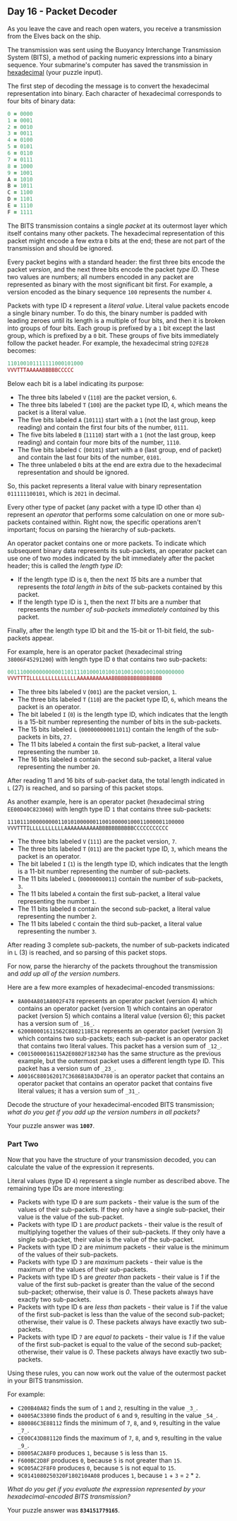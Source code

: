 ## Day 16 - Packet Decoder

As you leave the cave and reach open waters, you receive a transmission from the Elves back on the ship.

The transmission was sent using the Buoyancy Interchange Transmission System (BITS), a method of packing numeric expressions into a binary sequence. Your submarine's computer has saved the transmission in  [hexadecimal](https://en.wikipedia.org/wiki/Hexadecimal)  (your puzzle input).

The first step of decoding the message is to convert the hexadecimal representation into binary. 
Each character of hexadecimal corresponds to four bits of binary data:

``` ruby
0 = 0000
1 = 0001
2 = 0010
3 = 0011
4 = 0100
5 = 0101
6 = 0110
7 = 0111
8 = 1000
9 = 1001
A = 1010
B = 1011
C = 1100
D = 1101
E = 1110
F = 1111
```

The BITS transmission contains a single  _packet_  at its outermost layer which itself contains many other packets. 
The hexadecimal representation of this packet might encode a few extra  `0`  bits at the end; these are not part of the transmission and should be ignored.

Every packet begins with a standard header: the first three bits encode the packet  _version_, and the next three bits encode the packet  _type ID_. 
These two values are numbers; all numbers encoded in any packet are represented as binary with the most significant bit first. 
For example, a version encoded as the binary sequence  `100`  represents the number  `4`.

Packets with type ID  `4`  represent a  _literal value_. 
Literal value packets encode a single binary number. 
To do this, the binary number is padded with leading zeroes until its length is a multiple of four bits, and then it is broken into groups of four bits. 
Each group is prefixed by a  `1`  bit except the last group, which is prefixed by a  `0`  bit. 
These groups of five bits immediately follow the packet header. 
For example, the hexadecimal string  `D2FE28`  becomes:

``` ruby
110100101111111000101000
VVVTTTAAAAABBBBBCCCCC
```

Below each bit is a label indicating its purpose:

-   The three bits labeled  `V`  (`110`) are the packet version,  `6`.
-   The three bits labeled  `T`  (`100`) are the packet type ID,  `4`, which means the packet is a literal value.
-   The five bits labeled  `A`  (`10111`) start with a  `1`  (not the last group, keep reading) and contain the first four bits of the number,  `0111`.
-   The five bits labeled  `B`  (`11110`) start with a  `1`  (not the last group, keep reading) and contain four more bits of the number,  `1110`.
-   The five bits labeled  `C`  (`00101`) start with a  `0`  (last group, end of packet) and contain the last four bits of the number,  `0101`.
-   The three unlabeled  `0`  bits at the end are extra due to the hexadecimal representation and should be ignored.

So, this packet represents a literal value with binary representation  `011111100101`, which is  `2021`  in decimal.

Every other type of packet (any packet with a type ID other than  `4`) represent an  _operator_  that performs some calculation on one or more sub-packets contained within. 
Right now, the specific operations aren't important; focus on parsing the hierarchy of sub-packets.

An operator packet contains one or more packets. 
To indicate which subsequent binary data represents its sub-packets, an operator packet can use one of two modes indicated by the bit immediately after the packet header; this is called the  _length type ID_:

-   If the length type ID is  `0`, then the next  _15_  bits are a number that represents the  _total length in bits_  of the sub-packets contained by this packet.
-   If the length type ID is  `1`, then the next  _11_  bits are a number that represents the  _number of sub-packets immediately contained_  by this packet.

Finally, after the length type ID bit and the 15-bit or 11-bit field, the sub-packets appear.

For example, here is an operator packet (hexadecimal string  `38006F45291200`) with length type ID  `0`  that contains two sub-packets:
``` ruby
00111000000000000110111101000101001010010001001000000000
VVVTTTILLLLLLLLLLLLLLLAAAAAAAAAAABBBBBBBBBBBBBBBB
```

-   The three bits labeled  `V`  (`001`) are the packet version,  `1`.
-   The three bits labeled  `T`  (`110`) are the packet type ID,  `6`, which means the packet is an operator.
-   The bit labeled  `I`  (`0`) is the length type ID, which indicates that the length is a 15-bit number representing the number of bits in the sub-packets.
-   The 15 bits labeled  `L`  (`000000000011011`) contain the length of the sub-packets in bits,  `27`.
-   The 11 bits labeled  `A`  contain the first sub-packet, a literal value representing the number  `10`.
-   The 16 bits labeled  `B`  contain the second sub-packet, a literal value representing the number  `20`.

After reading 11 and 16 bits of sub-packet data, the total length indicated in  `L`  (27) is reached, and so parsing of this packet stops.

As another example, here is an operator packet (hexadecimal string  `EE00D40C823060`) with length type ID  `1`  that contains three sub-packets:

```
11101110000000001101010000001100100000100011000001100000
VVVTTTILLLLLLLLLLLAAAAAAAAAAABBBBBBBBBBBCCCCCCCCCCC
```

-   The three bits labeled  `V`  (`111`) are the packet version,  `7`.
-   The three bits labeled  `T`  (`011`) are the packet type ID,  `3`, which means the packet is an operator.
-   The bit labeled  `I`  (`1`) is the length type ID, which indicates that the length is a 11-bit number representing the number of sub-packets.
-   The 11 bits labeled  `L`  (`00000000011`) contain the number of sub-packets,  `3`.
-   The 11 bits labeled  `A`  contain the first sub-packet, a literal value representing the number  `1`.
-   The 11 bits labeled  `B`  contain the second sub-packet, a literal value representing the number  `2`.
-   The 11 bits labeled  `C`  contain the third sub-packet, a literal value representing the number  `3`.

After reading 3 complete sub-packets, the number of sub-packets indicated in  `L`  (3) is reached, and so parsing of this packet stops.

For now, parse the hierarchy of the packets throughout the transmission and  _add up all of the version numbers_.

Here are a few more examples of hexadecimal-encoded transmissions:

-   `8A004A801A8002F478`  represents an operator packet (version 4) which contains an operator packet (version 1) which contains an operator packet (version 5) which contains a literal value (version 6); this packet has a version sum of  `_16_`.
-   `620080001611562C8802118E34`  represents an operator packet (version 3) which contains two sub-packets; each sub-packet is an operator packet that contains two literal values. This packet has a version sum of  `_12_`.
-   `C0015000016115A2E0802F182340`  has the same structure as the previous example, but the outermost packet uses a different length type ID. This packet has a version sum of  `_23_`.
-   `A0016C880162017C3686B18A3D4780`  is an operator packet that contains an operator packet that contains an operator packet that contains five literal values; it has a version sum of  `_31_`.

Decode the structure of your hexadecimal-encoded BITS transmission;  _what do you get if you add up the version numbers in all packets?_

Your puzzle answer was  **`1007`**.

### Part Two

Now that you have the structure of your transmission decoded, you can calculate the value of the expression it represents.

Literal values (type ID  `4`) represent a single number as described above. The remaining type IDs are more interesting:

-   Packets with type ID  `0`  are  _sum_  packets - their value is the sum of the values of their sub-packets. If they only have a single sub-packet, their value is the value of the sub-packet.
-   Packets with type ID  `1`  are  _product_  packets - their value is the result of multiplying together the values of their sub-packets. If they only have a single sub-packet, their value is the value of the sub-packet.
-   Packets with type ID  `2`  are  _minimum_  packets - their value is the minimum of the values of their sub-packets.
-   Packets with type ID  `3`  are  _maximum_  packets - their value is the maximum of the values of their sub-packets.
-   Packets with type ID  `5`  are  _greater than_  packets - their value is  _1_  if the value of the first sub-packet is greater than the value of the second sub-packet; otherwise, their value is  _0_. These packets always have exactly two sub-packets.
-   Packets with type ID  `6`  are  _less than_  packets - their value is  _1_  if the value of the first sub-packet is less than the value of the second sub-packet; otherwise, their value is  _0_. These packets always have exactly two sub-packets.
-   Packets with type ID  `7`  are  _equal to_  packets - their value is  _1_  if the value of the first sub-packet is equal to the value of the second sub-packet; otherwise, their value is  _0_. These packets always have exactly two sub-packets.

Using these rules, you can now work out the value of the outermost packet in your BITS transmission.

For example:

-   `C200B40A82`  finds the sum of  `1`  and  `2`, resulting in the value  `_3_`.
-   `04005AC33890`  finds the product of  `6`  and  `9`, resulting in the value  `_54_`.
-   `880086C3E88112`  finds the minimum of  `7`,  `8`, and  `9`, resulting in the value  `_7_`.
-   `CE00C43D881120`  finds the maximum of  `7`,  `8`, and  `9`, resulting in the value  `_9_`.
-   `D8005AC2A8F0`  produces  `1`, because  `5`  is less than  `15`.
-   `F600BC2D8F`  produces  `0`, because  `5`  is not greater than  `15`.
-   `9C005AC2F8F0`  produces  `0`, because  `5`  is not equal to  `15`.
-   `9C0141080250320F1802104A08`  produces  `1`, because  `1`  +  `3`  =  `2`  *  `2`.

_What do you get if you evaluate the expression represented by your hexadecimal-encoded BITS transmission?_

Your puzzle answer was  **`834151779165`**.